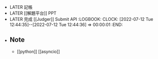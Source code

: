 - LATER 記帳
- LATER [[解題平台]] PPT
- LATER 完成 [[Judger]] Submit API
  :LOGBOOK:
  CLOCK: [2022-07-12 Tue 12:44:35]--[2022-07-12 Tue 12:44:36] =>  00:00:01
  :END:
- ## Note
	- [[python]] [[asyncio]]